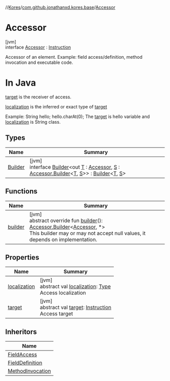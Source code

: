 //[Kores](../../../index.md)/[com.github.jonathanxd.kores.base](../index.md)/[Accessor](index.md)

# Accessor

[jvm]\
interface [Accessor](index.md) : [Instruction](../../com.github.jonathanxd.kores/-instruction/index.md)

Accessor of an element. Example: field access/definition, method invocation and executable code.

#  In Java

[target](target.md) is the receiver of access.

[localization](localization.md) is the inferred or exact type of [target](target.md)

Example: String hello; hello.charAt(0); The [target](target.md) is hello variable and [localization](localization.md) is String class.

## Types

| Name | Summary |
|---|---|
| [Builder](-builder/index.md) | [jvm]<br>interface [Builder](-builder/index.md)<out [T](-builder/index.md) : [Accessor](index.md), [S](-builder/index.md) : [Accessor.Builder](-builder/index.md)<[T](-builder/index.md), [S](-builder/index.md)>> : [Builder](../../com.github.jonathanxd.kores.builder/-builder/index.md)<[T](-builder/index.md), [S](-builder/index.md)> |

## Functions

| Name | Summary |
|---|---|
| [builder](builder.md) | [jvm]<br>abstract override fun [builder](builder.md)(): [Accessor.Builder](-builder/index.md)<[Accessor](index.md), *><br>This builder may or may not accept null values, it depends on implementation. |

## Properties

| Name | Summary |
|---|---|
| [localization](localization.md) | [jvm]<br>abstract val [localization](localization.md): [Type](https://docs.oracle.com/javase/8/docs/api/java/lang/reflect/Type.html)<br>Access localization |
| [target](target.md) | [jvm]<br>abstract val [target](target.md): [Instruction](../../com.github.jonathanxd.kores/-instruction/index.md)<br>Access target |

## Inheritors

| Name |
|---|
| [FieldAccess](../-field-access/index.md) |
| [FieldDefinition](../-field-definition/index.md) |
| [MethodInvocation](../-method-invocation/index.md) |
